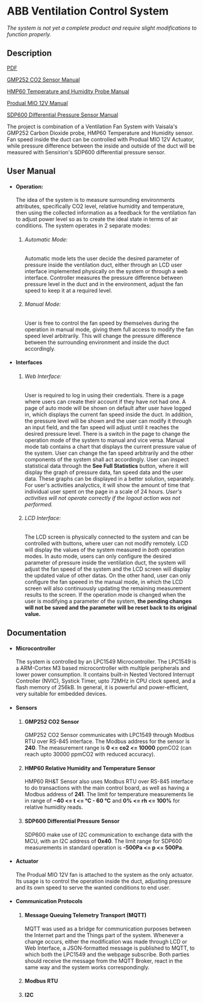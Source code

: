 # ABB Ventilation Control System

<em>The system is not yet a complete product and require slight modifications to function properly.</em>

## Description

[PDF](https://github.com/phamduylong/abb-ventilation-controller/blob/master/pdfs/Ventilation_controller_project_specification.pdf)

[GMP252 CO2 Sensor Manual](https://github.com/phamduylong/abb-ventilation-controller/blob/master/pdfs/GMP252-User-Guide-in-English-M211897EN.pdf)

[HMP60 Temperature and Humidity Probe Manual](https://github.com/phamduylong/abb-ventilation-controller/blob/master/pdfs/HMP60-User-guide.pdf)

[Produal MIO 12V Manual](https://github.com/phamduylong/abb-ventilation-controller/blob/master/pdfs/MIO12-V_181024_UG_en.pdf)

[SDP600 Differential Pressure Sensor Manual](https://github.com/phamduylong/abb-ventilation-controller/blob/master/pdfs/Sensirion_Differential_Pressure_SDP6x0series_Datas-767275.pdf)

The project is combination of a Ventilation Fan System with Vaisala's GMP252 Carbon Dioxide probe, HMP60 Temperature and Humidity sensor. Fan speed inside the duct can be controlled with Produal MIO 12V Actuator, while pressure difference between the inside and outside of the duct will be measured with Sensirion's SDP600 differential pressure sensor.




## User Manual

- #### Operation:
	
  The idea of the system is to measure surrounding environments attributes, specifically CO2 level, relative humidity and temperature, then using the collected information as a feedback for the ventilation fan to adjust power level so as to create the ideal state in terms of air conditions. The system operates in 2 separate modes:
	1. ###### Automatic Mode: 
		Automatic mode lets the user decide the desired parameter of pressure inside the ventilation duct, either through an LCD user interface implemented physically on the system or through a web interface. Controller measures the pressure difference between pressure level in the duct and in the environment, adjust the fan speed to keep it at a required level. 
	2. ###### Manual Mode:
		User is free to control the fan speed by themselves during the operation in manual mode, giving them full access to modify the fan speed level arbitrarily. This will change the pressure difference between the surrounding environment and inside the duct accordingly.
- #### Interfaces
  
    1. ###### Web Interface: 
 
         User is required to log in using their credentials. There is a page where users can create their account if they have not had one. A page of auto mode will be shown on default after user have logged in, which displays the current fan speed inside the duct. In addition, the pressure level will be shown and the user can modify it through an input field, and the fan speed will adjust until it reaches the desired pressure level. There is a switch in the page to change the operation mode of the system to manual and vice versa. Manual mode tab contains a chart that displays the current pressure value of the system. User can change the fan speed arbitrarily and the other components of the system shall act accordingly. User can inspect statistical data through the **See Full Statistics** button, where it will display the graph of pressure data, fan speed data and the user data. These graphs can be displayed in a better solution, separately. For user's activities analyctics, it will show the amount of time that individual user spent on the page in a scale of 24 hours. *User's activities will not operate correctly if the logout action was not performed.*
 
    2. ###### LCD Interface: 
 
         The LCD screen is physically connected to the system and can be controlled with buttons, where user can not modify remotely. LCD will display the values of the system measured in *both* operation modes. In auto mode, users can only configure the desired parameter of pressure inside the ventilation duct, the system will adjust the fan speed of the system and the LCD screen will display the updated value of other datas. On the other hand, user can only configure the fan speeed in the manual mode, in which the LCD screen will also continuously updating the remaining measurement results to the screen. If the operation mode is changed when the user is modifying a parameter of the system, **the pending changes will not be saved and the parameter will be reset back to its original value.**

## Documentation

- #### Microcontroller

	The system is controlled by an LPC1549 Microcontroller. The LPC1549 is a ARM-Cortex M3 based microcontroller with multiple peripherals and lower power consumption. It contains built-in Nested Vectored Interrupt Controller (NVIC), Systick Timer, upto 72MHz in CPU clock speed, and a flash memory of 256kB. In general, it is powerful and power-efficient, very suitable for embedded devices.

- #### Sensors

	1. #### GMP252 CO2 Sensor
		GMP252 CO2 Sensor communicates with LPC1549 through Modbus RTU over RS-845 interface. The Modbus address for the sensor is **240**. The measurement range is **0 <= co2 <= 10000** ppmCO2 (can reach upto 30000 ppmCO2 with reduced accuracy).
	2. #### HMP60 Relative Humidity and Temperature Sensor
		HMP60 RH&T Sensor also uses Modbus RTU over RS-845 interface to do transactions with the main control board, as well as having a Modbus address of **241**. The limit for temperature measurements lie in range of **−40 <= t <= °C - 60 °C** and **0% <= rh <= 100%** for relative humidity reads.
	3. #### SDP600 Differential Pressure Sensor
		SDP600 make use of I2C communication to exchange data with the MCU, with an I2C address of **0x40**. The limit range for SDP600 measurements in standard operation is **-500Pa <= p <= 500Pa**.

- #### Actuator
	The Produal MIO 12V fan is attached to the system as the only actuator. Its usage is to control the operation inside the duct, adjusting pressure and its own speed to serve the wanted conditions to end user.

- #### Communication Protocols
	1. #### Message Queuing Telemetry Transport (MQTT)
		MQTT was used as a bridge for communication purposes between the Internet part and the Things part of the system. Whenever a change occurs, either the modification was made through LCD or Web Interface, a JSON-formatted message is published to MQTT, to which both the LPC1549 and the webpage subscribe. Both parties should receive the message from the MQTT Broker, react in the same way and the system works correspondingly.
	2. #### Modbus RTU 
		
	3. #### I2C


